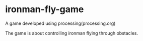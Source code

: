 # ironman-fly-game
A game developed using processing(processing.org) 

The game is about controlling ironman flying through obstacles.
